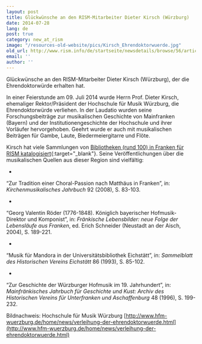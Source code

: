 ```yaml
---
layout: post
title: Glückwünsche an den RISM-Mitarbeiter Dieter Kirsch (Würzburg)
date: 2014-07-28
lang: de
post: true
category: new_at_rism
image: "/resources-old-website/pics/Kirsch_Ehrendoktorwuerde.jpg"
old_url: http://www.rism.info/de/startseite/newsdetails/browse/56/article/64/congratulations-to-our-rism-colleague-dieter-kirsch-wuerzburg.html
email: ''
author: ''
---
```


Glückwünsche an den RISM-Mitarbeiter Dieter Kirsch (Würzburg), der die Ehrendoktorwürde erhalten hat.

In einer Feierstunde am 09. Juli 2014 wurde Herrn Prof. Dieter Kirsch, ehemaliger Rektor/Präsident der Hochschule für Musik Würzburg, die Ehrendoktorwürde verliehen. In der Laudatio wurden seine Forschungsbeiträge zur musikalischen Geschichte von Mainfranken (Bayern) und der Institutionengeschichte der Hochschule und ihrer Vorläufer hervorgehoben. Geehrt wurde er auch mit musikalischen Beiträgen für Gambe, Laute, Biedermeiergitarre und Flöte.

Kirsch hat viele Sammlungen von [Bibliotheken (rund 100) in Franken für RISM katalogisiert](https://opac.rism.info/metaopac/search.do?methodToCall=submitButtonCall&methodToCallParameter=submitSearch&refine=false&submitButtonCall_submitSearch=Suchen&searchCategories%5B0%5D=6000&searchString%5B0%5D=4545*&combinationOperator%5B1%5D=AND&searchCategories%5B1%5D=200&searchString%5B1%5D=&combinationOperator%5B2%5D=AND&searchCategories%5B2%5D=100&searchString%5B2%5D=&combinationOperator%5B3%5D=AND&searchCategories%5B3%5D=6015&searchString%5B3%5D=&searchRestrictionValue1%5B0%5D=&searchRestrictionID%5B0%5D=14&searchRestrictionValue1%5B1%5D=&searchRestrictionID%5B1%5D=13){:target="_blank"}. Seine Veröffentlichungen über die musikalischen Quellen aus dieser Region sind vielfältig:

-

“Zur Tradition einer Choral-Passion nach Matthäus in Franken”, in: _Kirchenmusikalisches Jahrbuch_ 92 (2008), S. 83-103.

-

“Georg Valentin Röder (1776-1848). Königlich bayerischer Hofmusik-Direktor und Komponist”, in: _Fränkische Lebensbilder: neue Folge der Lebensläufe aus Franken_, ed. Erich Schneider (Neustadt an der Aisch, 2004), S. 189-221.

-

“Musik für Mandora in der Universitätsbibliothek Eichstätt”, in: _Sammelblatt des Historischen Vereins Eichstätt_ 86 (1993), S. 85-102.

-

“Zur Geschichte der Würzburger Hofmusik im 19. Jahrhundert”, in: _Mainfränkisches Jahrbuch für Geschichte und Kust: Archiv des Historischen Vereins für Unterfranken und Aschaffenburg_ 48 (1996), S. 199-232.

Bildnachweis: Hochschule für Musik Würzburg
[http://www.hfm-wuerzburg.de/home/news/verleihung-der-ehrendoktorwuerde.html](http://www.hfm-wuerzburg.de/home/news/verleihung-der-ehrendoktorwuerde.html)